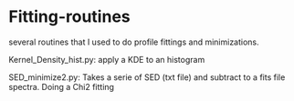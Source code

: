# Fitting-routines
several routines that I used to do profile fittings and minimizations.

Kernel_Density_hist.py: apply a KDE to an histogram

SED_minimize2.py: Takes a serie of SED (txt file) and subtract to a fits file spectra. Doing a Chi2 fitting 
